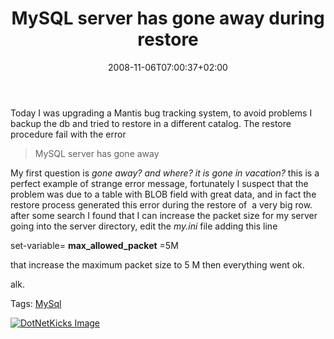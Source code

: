 ﻿---
title: "MySQL server has gone away during restore"
description: ""
date: 2008-11-06T07:00:37+02:00
draft: false
tags: [General]
categories: [General]
---
Today I was upgrading a Mantis bug tracking system, to avoid problems I backup the db and tried to restore in a different catalog. The restore procedure fail with the error

> MySQL server has gone away

My first question is *gone away? and where? it is gone in vacation?* this is a perfect example of strange error message, fortunately I suspect that the problem was due to a table with BLOB field with great data, and in fact the restore process generated this error during the restore of  a very big row. after some search I found that I can increase the packet size for my server going into the server directory, edit the *my.ini* file adding this line

set-variable= **max\_allowed\_packet** =5M

that increase the maximum packet size to 5 M then everything went ok.

alk.

Tags: [MySql](http://technorati.com/tag/MySql)

<script type="text/javascript">var dzone_url = 'http://www.codewrecks.com/blog/index.php/2008/11/06/mysql-server-has-gone-away-during-restore/';</script><script type="text/javascript">var dzone_title = 'MySQL server has gone away during restore';</script><script type="text/javascript">var dzone_blurb = 'MySQL server has gone away during restore';</script><script type="text/javascript">var dzone_style = '2';</script><script language="javascript" src="http://widgets.dzone.com/widgets/zoneit.js"></script> 

[![DotNetKicks Image](http://www.dotnetkicks.com/Services/Images/KickItImageGenerator.ashx?url=http://www.codewrecks.com/blog/index.php/2008/11/06/mysql-server-has-gone-away-during-restore/&amp;bgcolor=0080C0&amp;fgcolor=FFFFFF&amp;border=000000&amp;cbgcolor=D4E1ED&amp;cfgcolor=000000)](http://www.dotnetkicks.com/kick/?url=http://www.codewrecks.com/blog/index.php/2008/11/06/mysql-server-has-gone-away-during-restore/)
